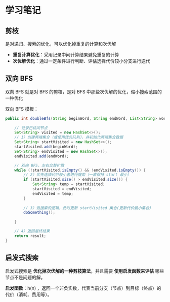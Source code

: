 # 学习笔记

## 剪枝

是对递归、搜索的优化，可以优化掉重复的计算和次优解

+ **重复计算优化**：采用记录中间计算结果避免重复的计算
+ **次优解优化**：通过一定条件进行判断、评估选择代价较小分支进行迭代

## 双向 BFS

双向 BFS 就是对 BFS 的剪枝，是对 BFS 中那些次优解的优化，缩小搜索范围的一种优化

双向 BFS 模板：

```java
public int doubleBfs(String beginWord, String endWord, List<String> wordList) {
    
    // 记录已访问节点
    Set<String> visited = new HashSet<>();
    // 1）创建两端集合（或使用优先队列），并初始化两端集合数据
    Set<String> startVisited = new HashSet<>();
    startVisited.add(beginWord);
    Set<String> endVisited = new HashSet<>();
    endVisited.add(endWord);

    // 双向 BFS，左右交替扩散
    while (!startVisited.isEmpty() && !endVisited.isEmpty()) {
        // 2）优先选择代价较小者进行搜索（一直保持 start 最小）
        if (startVisited.size() > endVisited.size()) {
            Set<String> temp = startVisited;
            startVisited = endVisited;
            endVisited = temp;
        }
        
        // 3）做搜索的逻辑，此时更新 startVisited 集合(更新代价最小集合)
        doSomething();
                
    }

    // 4）返回最终结果
    return result;
}
```

## 启发式搜索

启发式搜索是 **优化掉次优解的一种剪枝算法**，并且需要 **使用启发函数来评估** 哪些节点不是问题的解。

**启发函数**：h(n) ，返回一个非负实数，代表当前分支（节点）到目标（终点）的代价（消耗、费用等）。